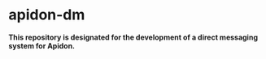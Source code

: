 # apidon-dm
**This repository is designated for the development of a direct messaging system for Apidon.**